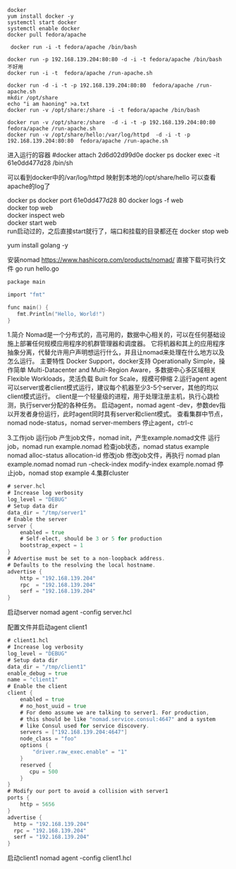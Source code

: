 ```shell
docker
yum install docker -y
systemctl start docker
systemctl enable docker
docker pull fedora/apache 

 docker run -i -t fedora/apache /bin/bash 

docker run -p 192.168.139.204:80:80 -d -i -t fedora/apache /bin/bash 
不好用
docker run -i -t  fedora/apache /run-apache.sh 

docker run -d -i -t -p 192.168.139.204:80:80  fedora/apache /run-apache.sh 
mkdir /opt/share
echo "i am haoning" >a.txt
docker run -v /opt/share:/share -i -t fedora/apache /bin/bash 

```

``` shell
docker run -v /opt/share:/share  -d -i -t -p 192.168.139.204:80:80  fedora/apache /run-apache.sh 
docker run -v /opt/share/hello:/var/log/httpd  -d -i -t -p 192.168.139.204:80:80  fedora/apache /run-apache.sh 

```
进入运行的容器
#docker attach 2d6d02d99d0e
docker ps
docker exec -it 61e0dd477d28 /bin/sh

可以看到docker中的/var/log/httpd 映射到本地的/opt/share/hello 
可以查看apache的log了

docker ps
docker port 61e0dd477d28 80
docker logs -f web  
docker top web  
docker inspect web  
docker start web  
run启动过的，之后直接start就行了，端口和挂载的目录都还在
docker stop web 



yum install golang -y

安装nomad
https://www.hashicorp.com/products/nomad/
直接下载可执行文件
 go run hello.go
```C
package main

import "fmt"

func main() {
   fmt.Println("Hello, World!")
}
```


1.简介
Nomad是一个分布式的，高可用的，数据中心相关的，可以在任何基础设施上部署任何规模应用程序的机群管理器和调度器。
   它将机器和其上的应用程序抽象分离，代替允许用户声明想运行什么，并且让nomad来处理在什么地方以及怎么运行。
   主要特性
Docker Support，docker支持
Operationally Simple，操作简单
Multi-Datacenter and Multi-Region Aware，多数据中心多区域相关
Flexible Workloads，灵活负载
Built for Scale，规模可伸缩
2.运行agent
         agent可以server或者client模式运行，建议每个机器至少3-5个server，其他的均以client模式运行。
   client是一个轻量级的进程，用于处理注册主机，执行心跳检测，执行server分配的各种任务。
启动agent，nomad agent -dev，参数dev指以开发者身份运行，此时agent同时具有server和client模式。
查看集群中节点，nomad node-status，nomad server-members
停止agent，ctrl-c

3.工作job
运行job
产生job文件，nomad init，产生example.nomad文件
运行job，nomad run example.nomad
检查job状态，nomad status example
nomad alloc-status allocation-id
修改job
修改job文件，再执行 nomad plan example.nomad
nomad run -check-index modify-index example.nomad
停止job，nomad stop example
4.集群cluster

```go
# server.hcl
# Increase log verbosity
log_level = "DEBUG"
# Setup data dir
data_dir = "/tmp/server1"
# Enable the server
server {
    enabled = true
    # Self-elect, should be 3 or 5 for production
    bootstrap_expect = 1
}
# Advertise must be set to a non-loopback address.
# Defaults to the resolving the local hostname.
advertise {
    http = "192.168.139.204"
    rpc  = "192.168.139.204"
    serf = "192.168.139.204"
}
```
启动server
nomad agent -config server.hcl

配置文件并启动agent client1
```go
# client1.hcl
# Increase log verbosity
log_level = "DEBUG"
# Setup data dir
data_dir = "/tmp/client1"
enable_debug = true
name = "client1"
# Enable the client
client {
    enabled = true
    # no_host_uuid = true
    # For demo assume we are talking to server1. For production,
    # this should be like "nomad.service.consul:4647" and a system
    # like Consul used for service discovery.
    servers = ["192.168.139.204:4647"]
    node_class = "foo"
    options {
        "driver.raw_exec.enable" = "1"
    }
    reserved {
       cpu = 500
    }
}
# Modify our port to avoid a collision with server1
ports {
    http = 5656
}
advertise {
  http = "192.168.139.204"
  rpc = "192.168.139.204"
  serf = "192.168.139.204"
}
```
启动client1
nomad agent -config client1.hcl

